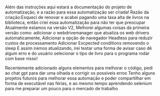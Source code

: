 Além das instruções aqui estará a documentação do projeto de automatização, e a razão para essa automatização ser criada! 
Razão da criação:Esqueci de renovar e acabei pagando uma taxa alta de livros na biblioteca, então criei essa automatização para não ter que preocupar
Atualmente estamos na versão V2, Melhorei algumas coisas da primeira versão como:
adicionar o webdrivemanager que atualiza os web drivers automaticamente, 
Adicionar a opção de navegador Headless para reduzir custos de processamento
Adicionar Excpected conditions removendo o sleep
E assim iremos atualizando, irei testar uma forma de avisar caso dê algum erro e do usuário selecionar o tipo de livro para o programa rodar com base nisso!

Recentemente adicionado alguns elementos para melhorar o código, pedi ao chat gpt para dar uma olhada e corrigir os possíveis erros
Tenho alguns projetos futuros para melhorar essa automação e poder compartilhar em forma de executável nas férias, e ao mesmo tempo aprendendo selenium para me preparar um pouco para o mercado de trabalho